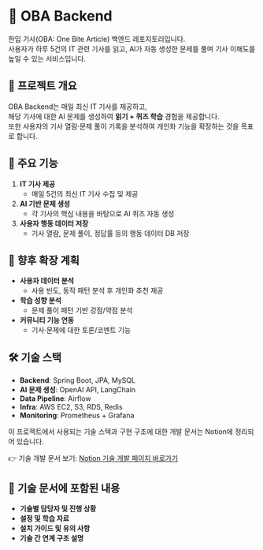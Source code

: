 # 📰 OBA Backend

한입 기사(OBA: One Bite Article) 백엔드 레포지토리입니다.  
사용자가 하루 5건의 IT 관련 기사를 읽고, AI가 자동 생성한 문제를 풀며 기사 이해도를 높일 수 있는 서비스입니다.


## 📌 프로젝트 개요
OBA Backend는 매일 최신 IT 기사를 제공하고,  
해당 기사에 대한 AI 문제를 생성하여 **읽기 + 퀴즈 학습** 경험을 제공합니다.  
또한 사용자의 기사 열람·문제 풀이 기록을 분석하여 개인화 기능을 확장하는 것을 목표로 합니다.



## 🎯 주요 기능
1. **IT 기사 제공**  
   - 매일 5건의 최신 IT 기사 수집 및 제공
2. **AI 기반 문제 생성**  
   - 각 기사의 핵심 내용을 바탕으로 AI 퀴즈 자동 생성
3. **사용자 행동 데이터 저장**  
   - 기사 열람, 문제 풀이, 정답률 등의 행동 데이터 DB 저장



## 🚀 향후 확장 계획
- **사용자 데이터 분석**  
  - 사용 빈도, 동작 패턴 분석 후 개인화 추천 제공
- **학습 성향 분석**  
  - 문제 풀이 패턴 기반 강점/약점 분석
- **커뮤니티 기능 연동**  
  - 기사·문제에 대한 토론/코멘트 기능



## 🛠 기술 스택
- **Backend**: Spring Boot, JPA, MySQL
- **AI 문제 생성**: OpenAI API, LangChain
- **Data Pipeline**: Airflow
- **Infra**: AWS EC2, S3, RDS, Redis
- **Monitoring**: Prometheus + Grafana


이 프로젝트에서 사용되는 기술 스택과 구현 구조에 대한 개발 문서는 Notion에 정리되어 있습니다.

👉 기술 개발 문서 보기: [Notion 기술 개발 페이지 바로가기](https://www.notion.so/236a97372b20803699aee87278b229e7?source=copy_link)


## 🔗 기술 문서에 포함된 내용

- **기술별 담당자 및 진행 상황**
- **설정 및 학습 자료**
- **설치 가이드 및 유의 사항**
- **기술 간 연계 구조 설명**

